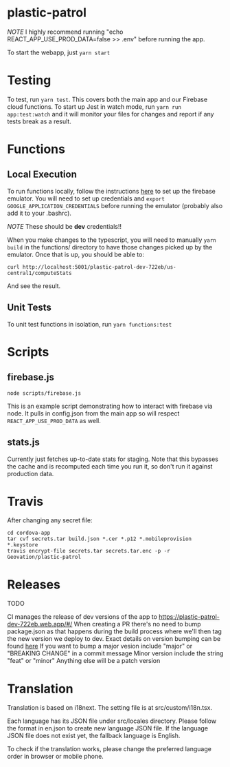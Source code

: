 # plastic-patrol

_NOTE_ I highly recommend running "echo REACT_APP_USE_PROD_DATA=false >> .env" before running the app.

To start the webapp, just `yarn start`

# Testing

To test, run `yarn test`. This covers both the main app and our Firebase cloud functions.
To start up Jest in watch mode, run `yarn run app:test:watch` and it will monitor your files
for changes and report if any tests break as a result.

# Functions

## Local Execution

To run functions locally, follow the instructions [here](https://firebase.google.com/docs/functions/local-emulator) to set up
the firebase emulator. You will need to set up credentials and `export GOOGLE_APPLICATION_CREDENTIALS` before running the emulator
(probably also add it to your .bashrc).

_NOTE_ These should be **dev** credentials!!

When you make changes to the typescript, you will need to manually `yarn build` in the functions/
directory to have those changes picked up by the emulator. Once that is up, you should be able to:

```
curl http://localhost:5001/plastic-patrol-dev-722eb/us-central1/computeStats
```

And see the result.

## Unit Tests

To unit test functions in isolation, run `yarn functions:test`

# Scripts

## firebase.js

```
node scripts/firebase.js
```

This is an example script demonstrating how to interact with firebase via node. It pulls in config.json from the main app so will respect
`REACT_APP_USE_PROD_DATA` as well.

## stats.js

Currently just fetches up-to-date stats for staging. Note that this bypasses the cache and is recomputed each time you run it, so don't run
it against production data.

# Travis

After changing any secret file:

```
cd cordova-app
tar cvf secrets.tar build.json *.cer *.p12 *.mobileprovision *.keystore
travis encrypt-file secrets.tar secrets.tar.enc -p -r Geovation/plastic-patrol
```

# Releases
TODO

CI manages the release of dev versions of the app to https://plastic-patrol-dev-722eb.web.app/#/
When creating a PR there's no need to bump package.json as that happens during the build process where we'll then tag the new version we deploy to dev.
Exact details on version bumping can be found [here](https://github.com/phips28/gh-action-bump-version)
If you want to bump a major vesion include "major" or "BREAKING CHANGE" in a commit message
Minor version include the string "feat" or "minor"
Anything else will be a patch version

# Translation

Translation is based on i18next. The setting file is at src/custom/i18n.tsx.

Each language has its JSON file under src/locales directory. Please follow the format in en.json to create new language JSON file. If the language JSON file does not exist yet, the fallback language is English.

To check if the translation works, please change the preferred language order in browser or mobile phone.

